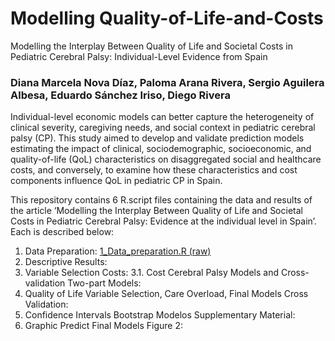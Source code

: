 # Modelling Quality-of-Life-and-Costs
Modelling the Interplay Between Quality of Life and Societal Costs in Pediatric Cerebral Palsy: Individual-Level Evidence from Spain

### Diana Marcela Nova Díaz, Paloma Arana Rivera, Sergio Aguilera Albesa, Eduardo Sánchez Iriso, Diego Rivera

Individual-level economic models can better capture the heterogeneity of clinical severity, caregiving needs, and social context in pediatric cerebral palsy (CP). This study aimed to develop and validate prediction models estimating the impact of clinical, sociodemographic, socioeconomic, and quality-of-life (QoL) characteristics on disaggregated social and healthcare costs, and conversely, to examine how these characteristics and cost components influence QoL in pediatric CP in Spain.

This repository contains 6 R.script files containing the data and results of the article ‘Modelling the Interplay Between Quality of Life and Societal Costs in Pediatric Cerebral Palsy: Evidence at the individual level in Spain’. Each is described below:

1. Data Preparation: [1_Data_preparation.R (raw)](https://raw.githubusercontent.com/Diana-MND1996/Modelling-the-Interplay-Between-Quality-of-Life-and-Societal-Costs/main/1.%20Data%20preparation.R)
2. Descriptive Results:
3. Variable Selection Costs:
3.1. Cost Cerebral Palsy Models and Cross-validation Two-part Models:
4. Quality of Life Variable Selection, Care Overload, Final Models Cross Validation:
5. Confidence Intervals Bootstrap Modelos Supplementary Material:
6. Graphic Predict Final Models Figure 2:
     
   
